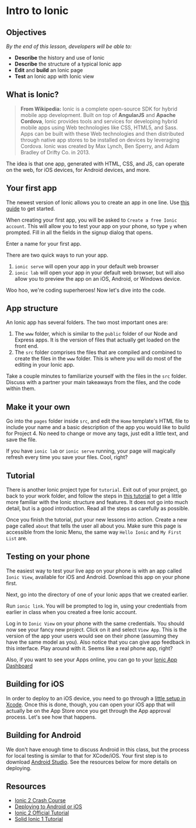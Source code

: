 <!--WDI3 2:34 -->
<!--2:30 5 minutes -->

# Intro to Ionic

## Objectives
*By the end of this lesson, developers will be able to:*

- **Describe** the history and use of Ionic
- **Describe** the structure of a typical Ionic app
- **Edit** and **build** an Ionic page
- **Test** an Ionic app with Ionic view

## What is Ionic?

>**From Wikipedia:** Ionic is a complete open-source SDK for hybrid mobile app development. Built on top of **AngularJS** and **Apache Cordova**, Ionic provides tools and services for developing hybrid mobile apps using Web technologies like CSS, HTML5, and Sass. Apps can be built with these Web technologies and then distributed through native app stores to be installed on devices by leveraging Cordova. Ionic was created by Max Lynch, Ben Sperry, and Adam Bradley of Drifty Co. in 2013.

The idea is that one app, generated with HTML, CSS, and JS, can operate on the web, for iOS devices, for Android devices, and more.

<!--2:38 WDI3 -->
<!--2:35 15 minutes -->

## Your first app

The newest version of Ionic allows you to create an app in one line.  Use [this guide](https://ionicframework.com/getting-started/) to get started.

When creating your first app, you will be asked to `Create a free Ionic account`.  This will allow you to test your app on your phone, so type `y` when prompted.  Fill in all the fields in the signup dialog that opens.

Enter a name for your first app.

There are two quick ways to run your app.

1. `ionic serve` will open your app in your default web browser
2. `ionic lab` will open your app in your default web browser, but will also allow you to preview the app on an iOS, Android, or Windows device.

Woo hoo, we're coding superheroes!  Now let's dive into the code.

<!--2:50 WDI3 -->

## App structure

An Ionic app has several folders.  The two most important ones are:

1. The `www` folder, which is similar to the `public` folder of our Node and Express apps.  It is the version of files that actually get loaded on the front end.
2. The `src` folder comprises the files that are compiled and combined to create the files in the `www` folder.  This is where you will do most of the editing in your Ionic app.

Take a couple minutes to familiarize yourself with the files in the `src` folder.  Discuss with a partner your main takeaways from the files, and the code within them.

<!--2:57 WDI3-->

## Make it your own

Go into the `pages` folder inside `src`, and edit the `Home` template's HTML file to include your name and a basic description of the app you would like to build for Project 4.  No need to change or move any tags, just edit a little text, and save the file.

If you have `ionic lab` or `ionic serve` running, your page will magically refresh every time you save your files.  Cool, right?

<!--3:00 WDI3 -->
<!--2:50 15 minutes -->

## Tutorial

There is another Ionic project type for `tutorial`.  Exit out of your project, go back to your work folder, and follow the steps in [this tutorial](https://ionicframework.com/docs/v2/setup/tutorial/) to get a little more familiar with the Ionic structure and features.  It does not go into much detail, but is a good introduction.  Read all the steps as carefully as possible.

Once you finish the tutorial, put your new lessons into action.  Create a new page called `about` that tells the user all about you.  Make sure this page is accessible from the Ionic Menu, the same way `Hello Ionic` and `My First List` are.

<!--3:05 15 minutes-->

## Testing on your phone

The easiest way to test your live app on your phone is with an app called `Ionic View`, available for iOS and Android.  Download this app on your phone first.

Next, go into the directory of one of your Ionic apps that we created earlier.

Run `ionic link`.  You will be prompted to log in, using your credentials from earlier in class when you created a free Ionic account.

Log in to `Ionic View` on your phone with the same credentials.  You should now see your fancy new project.  Click on it and select `View App`.  This is the version of the app your users would see on their phone (assuming they have the same model as you).  Also notice that you can give app feedback in this interface.  Play around with it.  Seems like a real phone app, right?

Also, if you want to see your Apps online, you can go to your [Ionic App Dashboard](https://apps.ionic.io/apps/)

<!--3:20 10 minutes -->

## Building for iOS

In order to deploy to an iOS device, you need to go through a [little setup in Xcode](https://ionicframework.com/docs/intro/deploying/).  Once this is done, though, you can open your iOS app that will actually be on the App Store once you get through the App approval process.  Let's see how that happens.

<!-- Instructor demo the non-setup steps like ionic build, and opening on the phone -->

## Building for Android

We don't have enough time to discuss Android in this class, but the process for local testing is similar to that for XCode/iOS.  Your first step is to download [Android Studio](https://developer.android.com/studio/index.html).  See the resources below for more details on deploying.

<!--Once done, intro Angular 2 tutorial -->

## Resources

- [Ionic 2 Crash Course](https://www.youtube.com/watch?v=O2WiI9QrS5s&feature=youtu.be)
- [Deploying to Android or iOS](https://ionicframework.com/docs/v2/setup/deploying/)
- [Ionic 2 Official Tutorial](https://ionicframework.com/docs/v2/setup/tutorial/)
- [Solid Ionic 1 Tutorial](https://ccoenraets.github.io/ionic-tutorial/)
